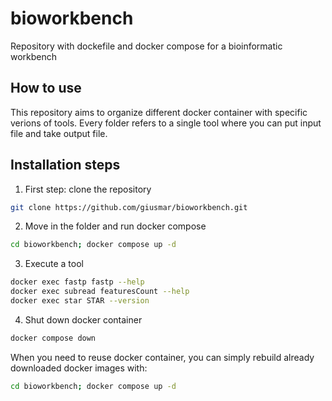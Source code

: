 # bioworkbench
Repository with dockefile and docker compose for a bioinformatic workbench

## How to use

This repository aims to organize different docker container with specific verions of tools.
Every folder refers to a single tool where you can put input file and take output file.

## Installation steps

1) First step: clone the repository

```bash
git clone https://github.com/giusmar/bioworkbench.git
```

2) Move in the folder and run docker compose

```bash
cd bioworkbench; docker compose up -d
```

3) Execute a tool

```bash
docker exec fastp fastp --help
docker exec subread featuresCount --help
docker exec star STAR --version
```

4) Shut down docker container

```bash
docker compose down
```

When you need to reuse docker container, you can simply rebuild already downloaded docker images with:

```bash
cd bioworkbench; docker compose up -d
```
